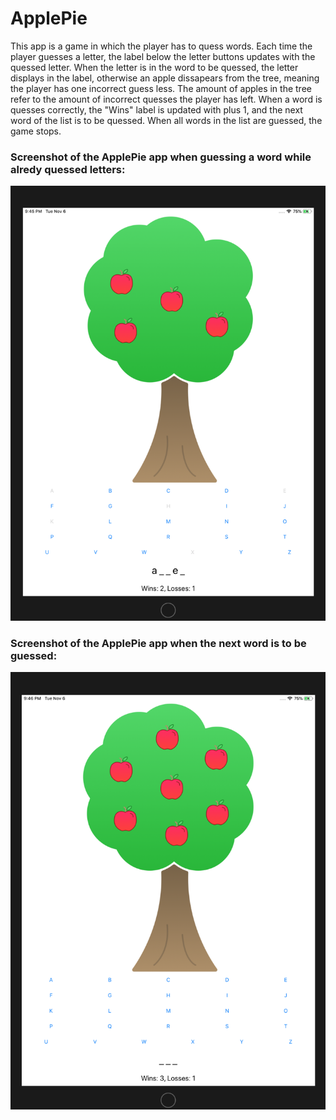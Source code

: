 # ApplePie

This app is a game in which the player has to quess words. Each time the player guesses a letter, the label below the letter buttons updates with the quessed letter. When the letter is in the word to be quessed, the letter displays in the label, otherwise an apple dissapears from the tree, meaning the player has one incorrect guess less. The amount of apples in the tree refer to the amount of incorrect quesses the player has left. When a word is quesses correctly, the "Wins" label is updated with plus 1, and the next word of the list is to be quessed. When all words in the list are guessed, the game stops.

### Screenshot of the ApplePie app when guessing a word while alredy quessed letters:
![alt text](https://github.com/SilkeKnossen/ApplePie/blob/master/ApplePie_screenshots/boom1.png)

### Screenshot of the ApplePie app when the next word is to be guessed:
![alt text](https://github.com/SilkeKnossen/ApplePie/blob/master/ApplePie_screenshots/boom2.png)
